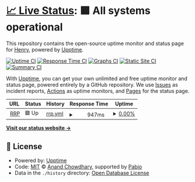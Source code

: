 # [📈 Live Status](https://hluetck.github.io/upptime): <!--live status--> **🟩 All systems operational**

This repository contains the open-source uptime monitor and status page for [Henry](https://hluetck.github.io/upptime), powered by [Upptime](https://github.com/upptime/upptime).

[![Uptime CI](https://github.com/hluetck/upptime/workflows/Uptime%20CI/badge.svg)](https://github.com/hluetck/upptime/actions?query=workflow%3A%22Uptime+CI%22)
[![Response Time CI](https://github.com/hluetck/upptime/workflows/Response%20Time%20CI/badge.svg)](https://github.com/hluetck/upptime/actions?query=workflow%3A%22Response+Time+CI%22)
[![Graphs CI](https://github.com/hluetck/upptime/workflows/Graphs%20CI/badge.svg)](https://github.com/hluetck/upptime/actions?query=workflow%3A%22Graphs+CI%22)
[![Static Site CI](https://github.com/hluetck/upptime/workflows/Static%20Site%20CI/badge.svg)](https://github.com/hluetck/upptime/actions?query=workflow%3A%22Static+Site+CI%22)
[![Summary CI](https://github.com/hluetck/upptime/workflows/Summary%20CI/badge.svg)](https://github.com/hluetck/upptime/actions?query=workflow%3A%22Summary+CI%22)

With [Upptime](https://upptime.js.org), you can get your own unlimited and free uptime monitor and status page, powered entirely by a GitHub repository. We use [Issues](https://github.com/hluetck/upptime/issues) as incident reports, [Actions](https://github.com/hluetck/upptime/actions) as uptime monitors, and [Pages](https://hluetck.github.io/upptime) for the status page.

<!--start: status pages-->
<!-- This summary is generated by Upptime (https://github.com/upptime/upptime) -->
<!-- Do not edit this manually, your changes will be overwritten -->
<!-- prettier-ignore -->
| URL | Status | History | Response Time | Uptime |
| --- | ------ | ------- | ------------- | ------ |
| <img alt="" src="https://icons.duckduckgo.com/ip3/rrp.ethz.ch.ico" height="13"> [RRP](https://rrp.ethz.ch/) | 🟩 Up | [rrp.yml](https://github.com/hluetck/upptime/commits/HEAD/history/rrp.yml) | <details><summary><img alt="Response time graph" src="./graphs/rrp/response-time-week.png" height="20"> 947ms</summary><br><a href="https://hluetck.github.io/upptime/history/rrp"><img alt="Response time 947" src="https://img.shields.io/endpoint?url=https%3A%2F%2Fraw.githubusercontent.com%2Fhluetck%2Fupptime%2FHEAD%2Fapi%2Frrp%2Fresponse-time.json"></a><br><a href="https://hluetck.github.io/upptime/history/rrp"><img alt="24-hour response time 947" src="https://img.shields.io/endpoint?url=https%3A%2F%2Fraw.githubusercontent.com%2Fhluetck%2Fupptime%2FHEAD%2Fapi%2Frrp%2Fresponse-time-day.json"></a><br><a href="https://hluetck.github.io/upptime/history/rrp"><img alt="7-day response time 947" src="https://img.shields.io/endpoint?url=https%3A%2F%2Fraw.githubusercontent.com%2Fhluetck%2Fupptime%2FHEAD%2Fapi%2Frrp%2Fresponse-time-week.json"></a><br><a href="https://hluetck.github.io/upptime/history/rrp"><img alt="30-day response time 947" src="https://img.shields.io/endpoint?url=https%3A%2F%2Fraw.githubusercontent.com%2Fhluetck%2Fupptime%2FHEAD%2Fapi%2Frrp%2Fresponse-time-month.json"></a><br><a href="https://hluetck.github.io/upptime/history/rrp"><img alt="1-year response time 947" src="https://img.shields.io/endpoint?url=https%3A%2F%2Fraw.githubusercontent.com%2Fhluetck%2Fupptime%2FHEAD%2Fapi%2Frrp%2Fresponse-time-year.json"></a></details> | <details><summary><a href="https://hluetck.github.io/upptime/history/rrp">0.00%</a></summary><a href="https://hluetck.github.io/upptime/history/rrp"><img alt="All-time uptime 0.00%" src="https://img.shields.io/endpoint?url=https%3A%2F%2Fraw.githubusercontent.com%2Fhluetck%2Fupptime%2FHEAD%2Fapi%2Frrp%2Fuptime.json"></a><br><a href="https://hluetck.github.io/upptime/history/rrp"><img alt="24-hour uptime 0.00%" src="https://img.shields.io/endpoint?url=https%3A%2F%2Fraw.githubusercontent.com%2Fhluetck%2Fupptime%2FHEAD%2Fapi%2Frrp%2Fuptime-day.json"></a><br><a href="https://hluetck.github.io/upptime/history/rrp"><img alt="7-day uptime 0.00%" src="https://img.shields.io/endpoint?url=https%3A%2F%2Fraw.githubusercontent.com%2Fhluetck%2Fupptime%2FHEAD%2Fapi%2Frrp%2Fuptime-week.json"></a><br><a href="https://hluetck.github.io/upptime/history/rrp"><img alt="30-day uptime 0.00%" src="https://img.shields.io/endpoint?url=https%3A%2F%2Fraw.githubusercontent.com%2Fhluetck%2Fupptime%2FHEAD%2Fapi%2Frrp%2Fuptime-month.json"></a><br><a href="https://hluetck.github.io/upptime/history/rrp"><img alt="1-year uptime 0.00%" src="https://img.shields.io/endpoint?url=https%3A%2F%2Fraw.githubusercontent.com%2Fhluetck%2Fupptime%2FHEAD%2Fapi%2Frrp%2Fuptime-year.json"></a></details>

<!--end: status pages-->

[**Visit our status website →**](https://hluetck.github.io/upptime)

## 📄 License

- Powered by: [Upptime](https://github.com/upptime/upptime)
- Code: [MIT](./LICENSE) © [Anand Chowdhary](https://anandchowdhary.com), supported by [Pabio](https://pabio.com)
- Data in the `./history` directory: [Open Database License](https://opendatacommons.org/licenses/odbl/1-0/)
